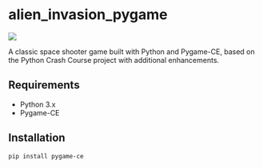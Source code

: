 ﻿# alien_invasion_pygame

![](/gif.gif)

A classic space shooter game built with Python and Pygame-CE, based on the Python Crash Course project with additional enhancements.

## Requirements

- Python 3.x
- Pygame-CE

## Installation

```bash
pip install pygame-ce
